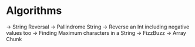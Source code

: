 # Algorithms

→ String Reversal
→ Pallindrome String
→ Reverse an Int including negative values too
→ Finding Maximum characters in a String
→ FizzBuzz
→ Array Chunk
